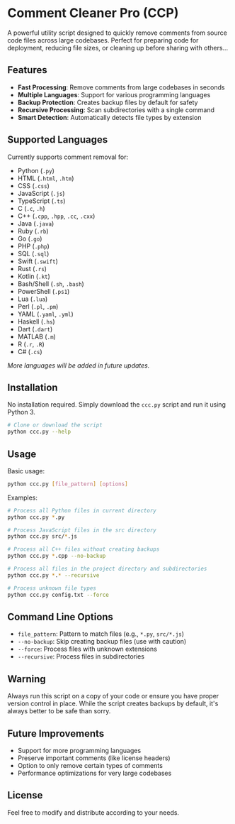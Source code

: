 # Comment Cleaner Pro (CCP)

A powerful utility script designed to quickly remove comments from source code files across large codebases. Perfect for preparing code for deployment, reducing file sizes, or cleaning up before sharing with others...

## Features

- **Fast Processing**: Remove comments from large codebases in seconds
- **Multiple Languages**: Support for various programming languages
- **Backup Protection**: Creates backup files by default for safety
- **Recursive Processing**: Scan subdirectories with a single command
- **Smart Detection**: Automatically detects file types by extension

## Supported Languages

Currently supports comment removal for:
- Python (`.py`)
- HTML (`.html`, `.htm`)
- CSS (`.css`)
- JavaScript (`.js`)
- TypeScript (`.ts`)
- C (`.c`, `.h`)
- C++ (`.cpp`, `.hpp`, `.cc`, `.cxx`)
- Java (`.java`)
- Ruby (`.rb`)
- Go (`.go`)
- PHP (`.php`)
- SQL (`.sql`)
- Swift (`.swift`)
- Rust (`.rs`)
- Kotlin (`.kt`)
- Bash/Shell (`.sh`, `.bash`)
- PowerShell (`.ps1`)
- Lua (`.lua`)
- Perl (`.pl`, `.pm`)
- YAML (`.yaml`, `.yml`)
- Haskell (`.hs`)
- Dart (`.dart`)
- MATLAB (`.m`)
- R (`.r`, `.R`)
- C# (`.cs`)

*More languages will be added in future updates.*

## Installation

No installation required. Simply download the `ccc.py` script and run it using Python 3.

```bash
# Clone or download the script
python ccc.py --help
```

## Usage

Basic usage:

```bash
python ccc.py [file_pattern] [options]
```

Examples:

```bash
# Process all Python files in current directory
python ccc.py *.py

# Process JavaScript files in the src directory
python ccc.py src/*.js

# Process all C++ files without creating backups
python ccc.py *.cpp --no-backup

# Process all files in the project directory and subdirectories
python ccc.py *.* --recursive

# Process unknown file types
python ccc.py config.txt --force
```

## Command Line Options

- `file_pattern`: Pattern to match files (e.g., `*.py`, `src/*.js`)
- `--no-backup`: Skip creating backup files (use with caution)
- `--force`: Process files with unknown extensions
- `--recursive`: Process files in subdirectories

## Warning

Always run this script on a copy of your code or ensure you have proper version control in place. While the script creates backups by default, it's always better to be safe than sorry.

## Future Improvements

- Support for more programming languages
- Preserve important comments (like license headers)
- Option to only remove certain types of comments
- Performance optimizations for very large codebases

## License

Feel free to modify and distribute according to your needs.
